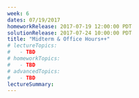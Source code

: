 ```yaml
---
week: 6
dates: 07/19/2017
homeworkRelease: 2017-07-19 12:00:00 PDT
solutionRelease: 2017-07-24 10:00:00 PDT
title: "Midterm & Office Hours++"
# lectureTopics:
#   - TBD
# homeworkTopics:
#   - TBD
# advancedTopics:
#   - TBD
lectureSummary:
---
```

